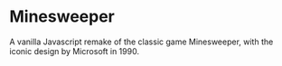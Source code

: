 # Minesweeper
A vanilla Javascript remake of the classic game Minesweeper, with the iconic design by Microsoft in 1990.
